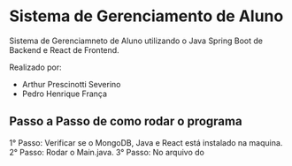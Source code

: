 # Sistema de Gerenciamento de Aluno
 Sistema de Gerenciamneto de Aluno utilizando o Java Spring Boot de Backend e React de Frontend.  
 
 Realizado por:  
   - Arthur Prescinotti Severino  
   - Pedro Henrique França

## Passo a Passo de como rodar o programa
 1° Passo: Verificar se o MongoDB, Java e React está instalado na maquina.  
 2° Passo: Rodar o Main.java.
 3° Passo: No arquivo do 
